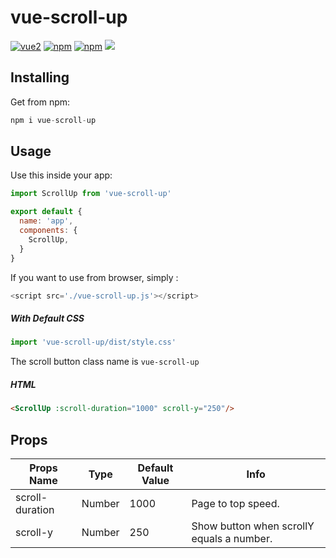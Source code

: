 # vue-scroll-up 
[![vue2](https://img.shields.io/badge/vue-2.x-brightgreen.svg)](https://vuejs.org/) [![npm](https://img.shields.io/npm/v/vue-scroll-up.svg)](https://www.npmjs.com/package/vue-scroll-up) [![npm](https://img.shields.io/npm/dm/vue-scroll-up.svg)](https://www.npmjs.com/package/vue-scroll-up)
<img src="https://i.imgur.com/OOlKiny.gif"/>

## Installing 
Get from npm:
```js
npm i vue-scroll-up
```
## Usage
Use this inside your app:
``` js
import ScrollUp from 'vue-scroll-up'

export default {
  name: 'app',
  components: {
    ScrollUp,
  }
}
```

If you want to use from browser, simply :
```js
<script src='./vue-scroll-up.js'></script>
```

##### With Default CSS 
```js
import 'vue-scroll-up/dist/style.css'
```
The scroll button class name is `vue-scroll-up`

##### HTML
```html
<ScrollUp :scroll-duration="1000" scroll-y="250"/>
```

## Props

| Props Name  |  Type |  Default Value |  Info |
| ------------ | ------------ | ------------ | ------------ |
|scroll-duration  |  Number  |  1000  | Page to top speed.|
| scroll-y  |  Number  |  250    | Show button when scrollY equals a number.|

